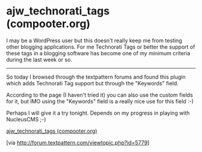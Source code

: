 # ajw_technorati_tags (compooter.org)

I may be a WordPress user but this doesn't really keep me from testing other blogging applications. For me Technorati Tags or better the support of these tags in a blogging software has become one of my minimum criteria during the last week or so. 

-------------------------------



So today I browsed through the textpattern forums and found this plugin which adds Technorati Tag support but through the "Keywords" field. 



According to the page (I haven't tried it) you can also use the custom fields for it, but IMO using the "Keywords" field is a really nice use for this field :-)



Perhaps I will give it a try tonight. Depends on my progress in playing with NucleusCMS ;-)



<a href="http://compooter.org/article/97/textpattern-plugin-ajw-technorati-tags/">ajw_technorati_tags (compooter.org)</a>





[via <a href="http://forum.textpattern.com/viewtopic.php?id=5779">http://forum.textpattern.com/viewtopic.php?id=5779</a>]